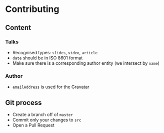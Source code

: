 # Contributing

## Content

### Talks
* Recognised types: `slides`, `video`, `article`
* `date` should be in ISO 8601 format
* Make sure there is a corresponding author entity (we intersect by `name`)

### Author
* `emailAddress` is used for the Gravatar

## Git process
* Create a branch off of ``master``
* Commit only your changes to ``src``
* Open a Pull Request
